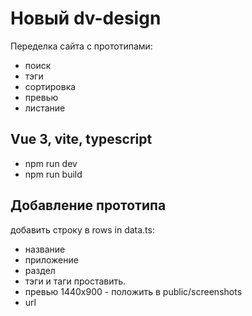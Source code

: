 # Новый dv-design

Переделка сайта с прототипами:

- поиск
- тэги
- сортировка
- превью
- листание

## Vue 3, vite, typescript

- npm run dev
- npm run build

## Добавление прототипа

добавить строку в rows in data.ts:

- название
- приложение
- раздел
- тэги и таги проставить.
- превью 1440х900 - положить в public/screenshots
- url
